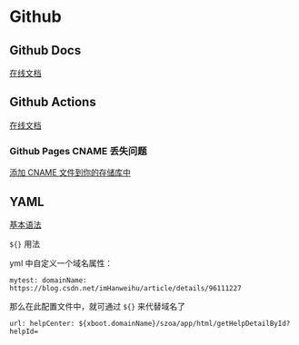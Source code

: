 # Github

## Github Docs

[在线文档](https://docs.github.com/cn)

## Github Actions

[在线文档](https://docs.github.com/cn/actions)

### Github Pages CNAME 丢失问题

[添加 CNAME 文件到你的存储库中](http://doc.yonyoucloud.com/doc/wiki/project/github-pages-basics/cname-file.html)

## YAML

[基本语法](https://www.runoob.com/w3cnote/yaml-intro.html)

`${}` 用法

yml 中自定义一个域名属性：

`mytest: domainName: https://blog.csdn.net/imHanweihu/article/details/96111227`

那么在此配置文件中，就可通过 `${}` 来代替域名了

`url: helpCenter: ${xboot.domainName}/szoa/app/html/getHelpDetailById?helpId=`
